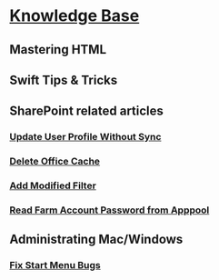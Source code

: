 # [Knowledge Base](../)

## Mastering HTML

## Swift Tips & Tricks

## SharePoint related articles

### [Update User Profile Without Sync](../kb/articles/update-user-profile-no-sync.md)
### [Delete Office Cache](../kb/articles/delete-office-cache.md)
### [Add Modified Filter](../kb/articles/add-modified.filter.md)
### [Read Farm Account Password from Apppool](../kb/articles/sp/read-farm-account-pw.md)

## Administrating Mac/Windows

### [Fix Start Menu Bugs](../kb/articles/fix-start-menu-bugs.md)